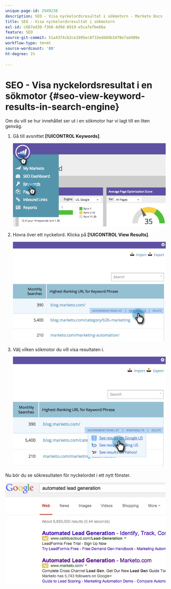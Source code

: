 ```yaml
---
unique-page-id: 2949238
description: SEO - Visa nyckelordsresultat i sökmotorn - Marketo Docs - produktdokumentation
title: SEO - Visa nyckelordsresultat i sökmotorn
exl-id: c687ed30-f368-4d9d-8919-e5cafefbe66a
feature: SEO
source-git-commit: 51a4374cb2ce1995ec8f33eddd4b3470e7ad409e
workflow-type: tm+mt
source-wordcount: '80'
ht-degree: 1%

---
```


# SEO - Visa nyckelordsresultat i en sökmotor {#seo-view-keyword-results-in-search-engine}

Om du vill se hur innehållet ser ut i en sökmotor har vi lagt till en liten genväg.

1. Gå till avsnittet **[!UICONTROL Keywords]**.

   ![](assets/image2014-9-18-13-3a33-3a58.png)

1. Hovra över ett nyckelord. Klicka på **[!UICONTROL View Results]**.

   ![](assets/image2014-9-18-13-3a34-3a2.png)

1. Välj vilken sökmotor du vill visa resultaten i.

   ![](assets/image2014-9-18-13-3a34-3a16.png)

Nu bör du se sökresultaten för nyckelordet i ett nytt fönster.

![](assets/image2014-9-18-13-3a34-3a24.png)
